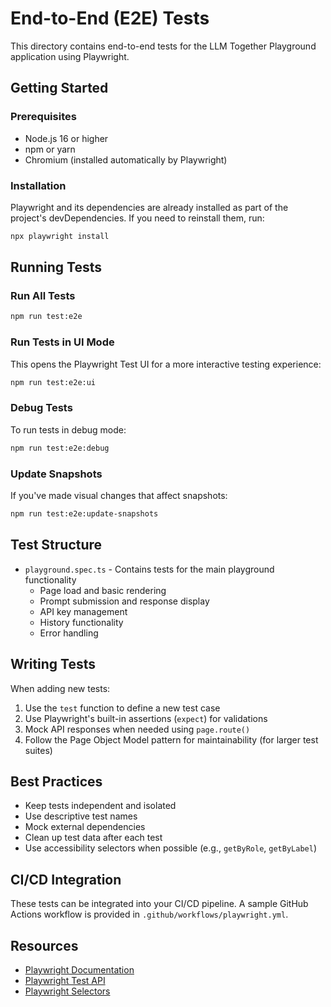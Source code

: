 # End-to-End (E2E) Tests

This directory contains end-to-end tests for the LLM Together Playground application using Playwright.

## Getting Started

### Prerequisites

- Node.js 16 or higher
- npm or yarn
- Chromium (installed automatically by Playwright)

### Installation

Playwright and its dependencies are already installed as part of the project's devDependencies. If you need to reinstall them, run:

```bash
npx playwright install
```

## Running Tests

### Run All Tests

```bash
npm run test:e2e
```

### Run Tests in UI Mode

This opens the Playwright Test UI for a more interactive testing experience:

```bash
npm run test:e2e:ui
```

### Debug Tests

To run tests in debug mode:

```bash
npm run test:e2e:debug
```

### Update Snapshots

If you've made visual changes that affect snapshots:

```bash
npm run test:e2e:update-snapshots
```

## Test Structure

- `playground.spec.ts` - Contains tests for the main playground functionality
  - Page load and basic rendering
  - Prompt submission and response display
  - API key management
  - History functionality
  - Error handling

## Writing Tests

When adding new tests:

1. Use the `test` function to define a new test case
2. Use Playwright's built-in assertions (`expect`) for validations
3. Mock API responses when needed using `page.route()`
4. Follow the Page Object Model pattern for maintainability (for larger test suites)

## Best Practices

- Keep tests independent and isolated
- Use descriptive test names
- Mock external dependencies
- Clean up test data after each test
- Use accessibility selectors when possible (e.g., `getByRole`, `getByLabel`)

## CI/CD Integration

These tests can be integrated into your CI/CD pipeline. A sample GitHub Actions workflow is provided in `.github/workflows/playwright.yml`.

## Resources

- [Playwright Documentation](https://playwright.dev/docs/intro)
- [Playwright Test API](https://playwright.dev/docs/api/class-test)
- [Playwright Selectors](https://playwright.dev/docs/selectors)
